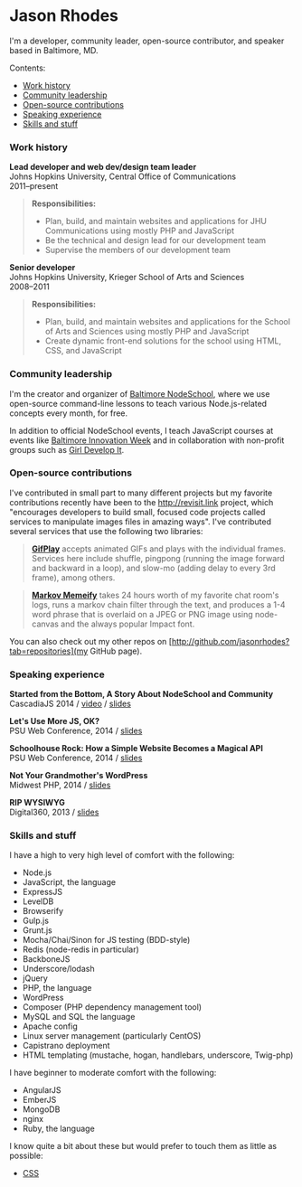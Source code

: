 # Jason Rhodes
I'm a developer, community leader, open-source contributor, and speaker based in Baltimore,&nbsp;MD. 

Contents:
* [Work history](#work-history)
* [Community leadership](#community-leadership)
* [Open-source contributions](#open-source-contributions)
* [Speaking experience](#speaking-experience)
* [Skills and stuff](#skills-and-stuff)


### Work history

**Lead developer and web dev/design team leader**   
Johns Hopkins University, Central Office of Communications  
2011–present

> **Responsibilities:**
> 
> * Plan, build, and maintain websites and applications for JHU Communications using mostly PHP and JavaScript
> * Be the technical and design lead for our development team
> * Supervise the members of our development team

**Senior developer**  
Johns Hopkins University, Krieger School of Arts and Sciences  
2008–2011

> **Responsibilities:**
>
> * Plan, build, and maintain websites and applications for the School of Arts and Sciences using mostly PHP and JavaScript
> * Create dynamic front-end solutions for the school using HTML, CSS, and JavaScript

### Community leadership

I'm the creator and organizer of [Baltimore NodeSchool](http://nodeschool.io/baltimore), where we use open-source command-line lessons to teach various Node.js-related concepts every month, for free.

In addition to official NodeSchool events, I teach JavaScript courses at events like [Baltimore Innovation Week](http://2014.baltimoreinnovationweek.com/events/dev_day-2) and in collaboration with non-profit groups such as [Girl Develop It](http://www.girldevelopit.com/). 

### Open-source contributions

I've contributed in small part to many different projects but my favorite contributions recently have been to the http://revisit.link project, which "encourages developers to build small, focused code projects called services to manipulate images files in amazing ways". I've contributed several services that use the following two libraries:

> [**GifPlay**](https://github.com/jasonrhodes/revisit-gifplay) accepts animated GIFs and plays with the individual frames. Services here include shuffle, pingpong (running the image forward and backward in a loop), and slow-mo (adding delay to every 3rd frame), among others.

> [**Markov Memeify**](https://github.com/jasonrhodes/meatspace-markov-memeify) takes 24 hours worth of my favorite chat room's logs, runs a markov chain filter through the text, and produces a 1-4 word phrase that is overlaid on a JPEG or PNG image using node-canvas and the always popular Impact font.

You can also check out my other repos on [http://github.com/jasonrhodes?tab=repositories](my GitHub page).

### Speaking experience

**Started from the Bottom, A Story About NodeSchool and Community**  
CascadiaJS 2014 / [video](https://www.youtube.com/watch?v=XsmvTnOLwhk&list=UUIP244iNzbn4iEkDOgczvcQ) /  [slides](https://speakerdeck.com/jasonrhodes/started-from-the-bottom)

**Let's Use More JS, OK?**  
PSU Web Conference, 2014 / [slides](https://speakerdeck.com/jasonrhodes/lets-use-more-javascript-ok)

**Schoolhouse Rock: How a Simple Website Becomes a Magical API**   
PSU Web Conference, 2014 / [slides](https://speakerdeck.com/jasonrhodes/schoolhouse-rock-how-a-simple-website-becomes-a-magical-api)

**Not Your Grandmother's WordPress**  
Midwest PHP, 2014 / [slides](https://speakerdeck.com/jasonrhodes/not-your-grandmothers-wordpress-v2-midwestphp)

**RIP WYSIWYG**  
Digital360, 2013 / [slides](https://speakerdeck.com/jasonrhodes/rip-wysiwyg)

### Skills and stuff

I have a high to very high level of comfort with the following:

* Node.js
* JavaScript, the language
* ExpressJS
* LevelDB
* Browserify
* Gulp.js
* Grunt.js
* Mocha/Chai/Sinon for JS testing (BDD-style)
* Redis (node-redis in particular)
* BackboneJS
* Underscore/lodash
* jQuery
* PHP, the language
* WordPress
* Composer (PHP dependency management tool)
* MySQL and SQL the language
* Apache config
* Linux server management (particularly CentOS)
* Capistrano deployment
* HTML templating (mustache, hogan, handlebars, underscore, Twig-php)

I have beginner to moderate comfort with the following:

* AngularJS
* EmberJS
* MongoDB
* nginx
* Ruby, the language

I know quite a bit about these but would prefer to touch them as little as possible:

* [CSS](https://medium.com/cool-code-pal/a-call-for-web-developers-to-deprecate-their-css-1f6430781393)
